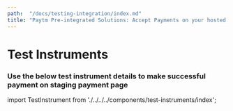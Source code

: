 ```yaml
---
path:  "/docs/testing-integration/index.md"
title: "Paytm Pre-integrated Solutions: Accept Payments on your hosted website in Martjack, Kartrocket and more"
---
```



# Test Instruments
### Use the below test instrument details to make successful payment on staging payment page


import TestInstrument from './../../../components/test-instruments/index';


<TestInstrument></TestInstrument>
